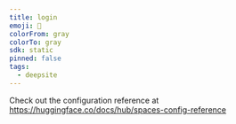```yaml
---
title: login
emoji: 🐳
colorFrom: gray
colorTo: gray
sdk: static
pinned: false
tags:
  - deepsite
---
```


Check out the configuration reference at https://huggingface.co/docs/hub/spaces-config-reference